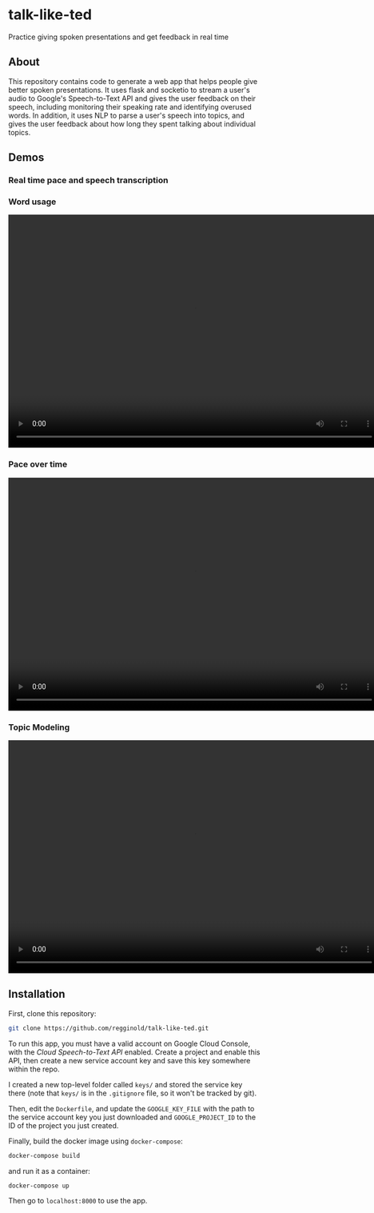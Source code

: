 # talk-like-ted

Practice giving spoken presentations and get feedback in real time

## About

This repository contains code to generate a web app that helps people give better spoken presentations. It uses flask and socketio to stream a user's audio to Google's Speech-to-Text API and gives the user feedback on their speech, including monitoring their speaking rate and identifying overused words. In addition, it uses NLP to parse a user's speech into topics, and gives the user feedback about how long they spent talking about individual topics.

## Demos

### Real time pace and speech transcription

### Word usage

<video width="744" height="466" autoplay loop>
    <source src="examples/interactive_transcript.mp4" type="video/mp4">
</video>

### Pace over time

<video width="744" height="466" autoplay loop>
    <source src="examples/speed_dt.mp4" type="video/mp4">
</video>

### Topic Modeling

<video width="744" height="466" autoplay loop>
    <source src="examples/topic_modeling.mp4" type="video/mp4">
</video>

## Installation

First, clone this repository:

```bash
git clone https://github.com/regginold/talk-like-ted.git
```

To run this app, you must have a valid account on Google Cloud Console, with the *Cloud Speech-to-Text API* enabled. Create a project and enable this API, then create a new service account key and save this key somewhere within the repo.

I created a new top-level folder called `keys/` and stored the service key there (note that `keys/` is in the `.gitignore` file, so it won't be tracked by git).

Then, edit the `Dockerfile`, and update the `GOOGLE_KEY_FILE` with the path to the service account key you just downloaded and `GOOGLE_PROJECT_ID` to the ID of the project you just created.

Finally, build the docker image using `docker-compose`:

```bash
docker-compose build
```

and run it as a container:

```bash
docker-compose up
```

Then go to `localhost:8000` to use the app.